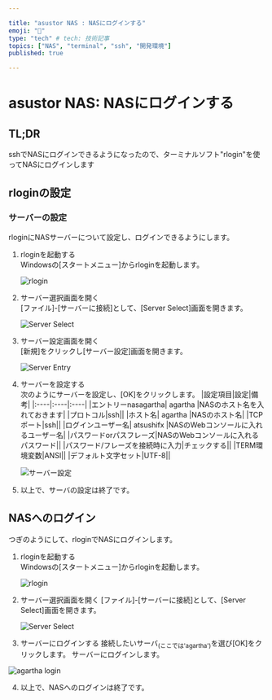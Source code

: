 ```yaml
---

title: "asustor NAS : NASにログインする"
emoji: "🍆"
type: "tech" # tech: 技術記事
topics: ["NAS", "terminal", "ssh", "開発環境"]
published: true

---
```

# asustor NAS: NASにログインする

## TL;DR

sshでNASにログインできるようになったので、ターミナルソフト"rlogin"を使ってNASにログインします


## rloginの設定
### サーバーの設定
rloginにNASサーバーについて設定し、ログインできるようにします。

1. rloginを起動する  
    Windowsの[スタートメニュー]からrloginを起動します。
    
   ![rlogin](https://i.imgur.com/DdoEVa5l.jpg)

2. サーバー選択画面を開く  
   [ファイル]-[サーバーに接続]として、[Server Select]画面を開きます。 
   
   ![Server Select](https://i.imgur.com/oYrXkFdl.jpg)

3. サーバー設定画面を開く  
   [新規]をクリックし[サーバー設定]画面を開きます。
   
   ![Server Entry](https://i.imgur.com/3u8egrR.jpg)

4. サーバーを設定する  
    次のようにサーバーを設定し、[OK]をクリックします。
    |設定項目|設定|備考|
    |:----|:----|:----|
    |エントリーnasagartha| agartha   |NASのホスト名を入れておきます|
    |プロトコル|ssh||
    |ホスト名| agartha  |NASのホスト名|
    |TCPポート|ssh||
    |ログインユーザー名| atsushifx |NASのWebコンソールに入れるユーザー名|
    |パスワードorパスフレーズ|NASのWebコンソールに入れるパスワード||
    |パスワード/フレーズを接続時に入力|チェックする||
    |TERM環境変数|ANSI||
    |デフォルト文字セット|UTF-8||
    
    ![サーバー設定](https://i.imgur.com/5SGHnIP.jpg)


5. 以上で、サーバの設定は終了です。

## NASへのログイン
つぎのようにして、rloginでNASにログインします。

1. rloginを起動する  
    Windowsの[スタートメニュー]からrloginを起動します。
    
   ![rlogin](https://i.imgur.com/DdoEVa5l.jpg)

2. サーバー選択画面を開く 
   [ファイル]-[サーバーに接続]として、[Server Select]画面を開きます。
   
    ![Server Select](https://i.imgur.com/FUCaiDH.jpg)
   
3.  サーバーにログインする
   接続したいサーバ<sub>(ここでは'agartha')</sub>を選び[OK]をクリックします。
   サーバーにログインします。
   
   ![agartha login](https://i.imgur.com/T3RbWzQ.jpg)
  
4. 以上で、NASへのログインは終了です。

